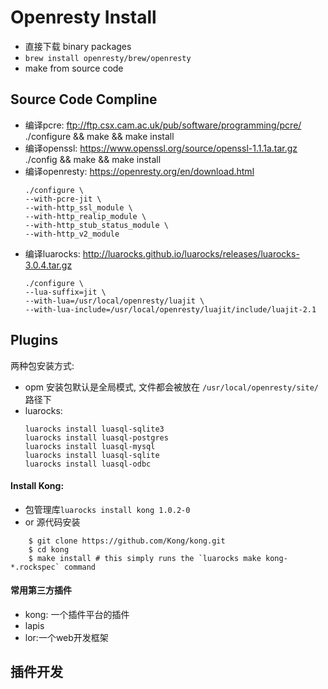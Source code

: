 # Openresty Install
- 直接下载 binary packages
- `brew install openresty/brew/openresty`
- make from source code
## Source Code Compline
- 编译pcre: ftp://ftp.csx.cam.ac.uk/pub/software/programming/pcre/
    ./configure && make && make install
- 编译openssl: https://www.openssl.org/source/openssl-1.1.1a.tar.gz
    ./config && make && make install
- 编译openresty: https://openresty.org/en/download.html
    ```
    ./configure \
    --with-pcre-jit \
    --with-http_ssl_module \
    --with-http_realip_module \
    --with-http_stub_status_module \
    --with-http_v2_module
    ```
 - 编译luarocks: http://luarocks.github.io/luarocks/releases/luarocks-3.0.4.tar.gz
    ```
    ./configure \
    --lua-suffix=jit \
    --with-lua=/usr/local/openresty/luajit \
    --with-lua-include=/usr/local/openresty/luajit/include/luajit-2.1
   ```
## Plugins
两种包安装方式:
- opm 安装包默认是全局模式, 文件都会被放在 `/usr/local/openresty/site/` 路径下
- luarocks:
    ```
    luarocks install luasql-sqlite3
    luarocks install luasql-postgres
    luarocks install luasql-mysql
    luarocks install luasql-sqlite
    luarocks install luasql-odbc
    ```
#### Install Kong: 
- 包管理库`luarocks install kong 1.0.2-0`
- or 源代码安装
```
    $ git clone https://github.com/Kong/kong.git
    $ cd kong
    $ make install # this simply runs the `luarocks make kong-*.rockspec` command
```
#### 常用第三方插件
- kong: 一个插件平台的插件
- lapis
- lor:一个web开发框架
## 插件开发
